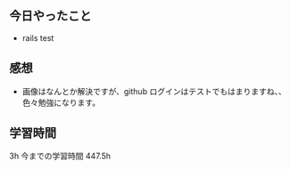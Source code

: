 ## 今日やったこと

- rails test

## 感想

- 画像はなんとか解決ですが、github ログインはテストでもはまりますね、、色々勉強になります。

## 学習時間

3h
今までの学習時間 447.5h
